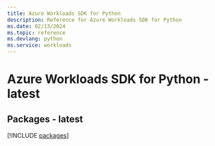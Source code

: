 ```yaml
---
title: Azure Workloads SDK for Python
description: Reference for Azure Workloads SDK for Python
ms.date: 02/13/2024
ms.topic: reference
ms.devlang: python
ms.service: workloads
---
```

# Azure Workloads SDK for Python - latest
## Packages - latest
[!INCLUDE [packages](workloads-index.md)]